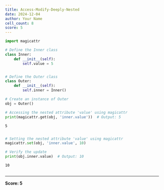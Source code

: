 ```yaml
---
title: Access-Modify-Deeply-Nested
date: 2024-12-04
author: Your Name
cell_count: 8
score: 5
---
```


```python
import magicattr

```


```python
# Define the Inner class
class Inner:
    def __init__(self):
        self.value = 5

```


```python

# Define the Outer class
class Outer:
    def __init__(self):
        self.inner = Inner()

```


```python
# Create an instance of Outer
obj = Outer()

```


```python
# Accessing the nested attribute 'value' using magicattr
print(magicattr.get(obj, 'inner.value'))  # Output: 5
```

    5



```python

# Setting the nested attribute 'value' using magicattr
magicattr.set(obj, 'inner.value', 10)

```


```python
# Verify the update
print(obj.inner.value)  # Output: 10
```

    10



```python

```


---
**Score: 5**
